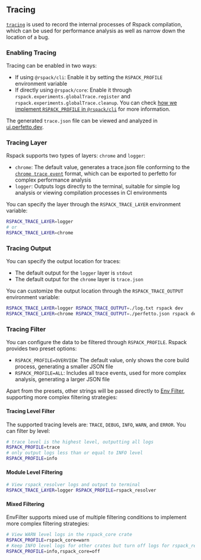 ## Tracing

[`tracing`](https://crates.io/crates/tracing) is used to record the internal processes of Rspack compilation, which can be used for performance analysis as well as narrow down the location of a bug.

### Enabling Tracing

Tracing can be enabled in two ways:

- If using `@rspack/cli`: Enable it by setting the `RSPACK_PROFILE` environment variable
- If directly using `@rspack/core`: Enable it through `rspack.experiments.globalTrace.register` and `rspack.experiments.globalTrace.cleanup`. You can check [how we implement `RSPACK_PROFILE` in `@rspack/cli`](https://github.com/web-infra-dev/rspack/blob/9be47217b5179186b0825ca79990ab2808aa1a0f/packages/rspack-cli/src/utils/profile.ts#L219-L224) for more information.

The generated `trace.json` file can be viewed and analyzed in [ui.perfetto.dev](https://ui.perfetto.dev/).

### Tracing Layer

Rspack supports two types of layers: `chrome` and `logger`:

- `chrome`: The default value, generates a trace.json file conforming to the [`chrome trace event`](https://docs.google.com/document/d/1CvAClvFfyA5R-PhYUmn5OOQtYMH4h6I0nSsKchNAySU/preview?tab=t.0#heading=h.yr4qxyxotyw) format, which can be exported to perfetto for complex performance analysis
- `logger`: Outputs logs directly to the terminal, suitable for simple log analysis or viewing compilation processes in CI environments

You can specify the layer through the `RSPACK_TRACE_LAYER` environment variable:

```sh
RSPACK_TRACE_LAYER=logger
# or
RSPACK_TRACE_LAYER=chrome
```

### Tracing Output

You can specify the output location for traces:

- The default output for the `logger` layer is `stdout`
- The default output for the `chrome` layer is `trace.json`

You can customize the output location through the `RSPACK_TRACE_OUTPUT` environment variable:

```sh
RSPACK_TRACE_LAYER=logger RSPACK_TRACE_OUTPUT=./log.txt rspack dev
RSPACK_TRACE_LAYER=chrome RSPACK_TRACE_OUTPUT=./perfetto.json rspack dev
```

### Tracing Filter

You can configure the data to be filtered through `RSPACK_PROFILE`. Rspack provides two preset options:

- `RSPACK_PROFILE=OVERVIEW`: The default value, only shows the core build process, generating a smaller JSON file
- `RSPACK_PROFILE=ALL`: Includes all trace events, used for more complex analysis, generating a larger JSON file

Apart from the presets, other strings will be passed directly to [Env Filter](https://docs.rs/tracing-subscriber/latest/tracing_subscriber/filter/struct.EnvFilter.html#example-syntax), supporting more complex filtering strategies:

#### Tracing Level Filter

The supported tracing levels are: `TRACE`, `DEBUG`, `INFO`, `WARN`, and `ERROR`. You can filter by level:

```sh
# trace level is the highest level, outputting all logs
RSPACK_PROFILE=trace
# only output logs less than or equal to INFO level
RSPACK_PROFILE=info
```

#### Module Level Filtering

```sh
# View rspack_resolver logs and output to terminal
RSPACK_TRACE_LAYER=logger RSPACK_PROFILE=rspack_resolver
```

#### Mixed Filtering

EnvFilter supports mixed use of multiple filtering conditions to implement more complex filtering strategies:

```sh
# View WARN level logs in the rspack_core crate
RSPACK_PROFILE=rspack_core=warn
# Keep INFO level logs for other crates but turn off logs for rspack_resolver
RSPACK_PROFILE=info,rspack_core=off
```
